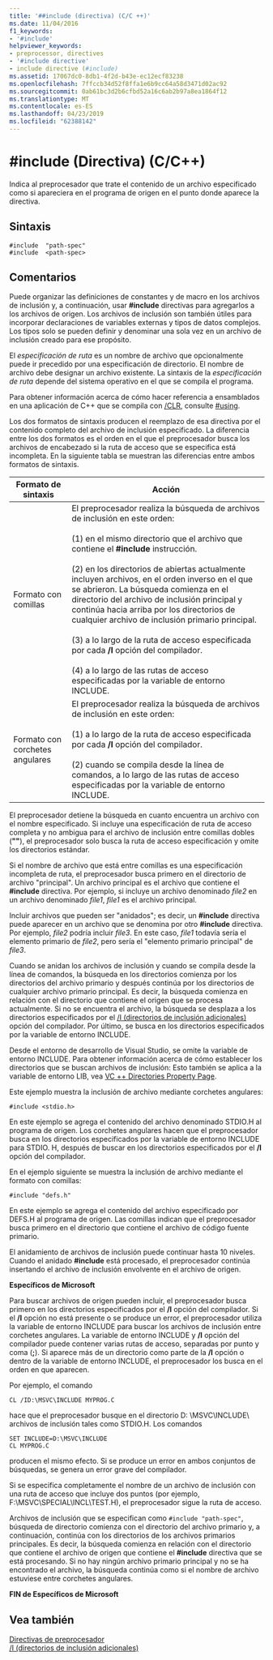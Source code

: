 ```yaml
---
title: '##include (directiva) (C/C ++)'
ms.date: 11/04/2016
f1_keywords:
- '#include'
helpviewer_keywords:
- preprocessor, directives
- '#include directive'
- include directive (#include)
ms.assetid: 17067dc0-8db1-4f2d-b43e-ec12ecf83238
ms.openlocfilehash: 7ffccb34d52f8ffa1e6b9cc64a58d3471d02ac92
ms.sourcegitcommit: 0ab61bc3d2b6cfbd52a16c6ab2b97a8ea1864f12
ms.translationtype: MT
ms.contentlocale: es-ES
ms.lasthandoff: 04/23/2019
ms.locfileid: "62388142"
---
```

# <a name="include-directive-cc"></a>#include (Directiva) (C/C++)

Indica al preprocesador que trate el contenido de un archivo especificado como si apareciera en el programa de origen en el punto donde aparece la directiva.

## <a name="syntax"></a>Sintaxis

```
#include  "path-spec"
#include  <path-spec>
```

## <a name="remarks"></a>Comentarios

Puede organizar las definiciones de constantes y de macro en los archivos de inclusión y, a continuación, usar **#include** directivas para agregarlos a los archivos de origen. Los archivos de inclusión son también útiles para incorporar declaraciones de variables externas y tipos de datos complejos. Los tipos solo se pueden definir y denominar una sola vez en un archivo de inclusión creado para ese propósito.

El *especificación de ruta* es un nombre de archivo que opcionalmente puede ir precedido por una especificación de directorio. El nombre de archivo debe designar un archivo existente. La sintaxis de la *especificación de ruta* depende del sistema operativo en el que se compila el programa.

Para obtener información acerca de cómo hacer referencia a ensamblados en una aplicación de C++ que se compila con [/CLR](../build/reference/clr-common-language-runtime-compilation.md), consulte [#using](../preprocessor/hash-using-directive-cpp.md).

Los dos formatos de sintaxis producen el reemplazo de esa directiva por el contenido completo del archivo de inclusión especificado. La diferencia entre los dos formatos es el orden en el que el preprocesador busca los archivos de encabezado si la ruta de acceso que se especifica está incompleta. En la siguiente tabla se muestran las diferencias entre ambos formatos de sintaxis.

|Formato de sintaxis|Acción|
|---|------------|
|Formato con comillas|El preprocesador realiza la búsqueda de archivos de inclusión en este orden:<br/><br/> (1) en el mismo directorio que el archivo que contiene el **#include** instrucción.<br/><br/> (2) en los directorios de abiertas actualmente incluyen archivos, en el orden inverso en el que se abrieron. La búsqueda comienza en el directorio del archivo de inclusión principal y continúa hacia arriba por los directorios de cualquier archivo de inclusión primario principal.<br/><br/> (3) a lo largo de la ruta de acceso especificada por cada **/I** opción del compilador.<br/><br/> (4) a lo largo de las rutas de acceso especificadas por la variable de entorno INCLUDE.|
|Formato con corchetes angulares|El preprocesador realiza la búsqueda de archivos de inclusión en este orden:<br/><br/> (1) a lo largo de la ruta de acceso especificada por cada **/I** opción del compilador.<br/><br/> (2) cuando se compila desde la línea de comandos, a lo largo de las rutas de acceso especificadas por la variable de entorno INCLUDE.|

El preprocesador detiene la búsqueda en cuanto encuentra un archivo con el nombre especificado. Si incluye una especificación de ruta de acceso completa y no ambigua para el archivo de inclusión entre comillas dobles (**""**), el preprocesador solo busca la ruta de acceso especificación y omite los directorios estándar.

Si el nombre de archivo que está entre comillas es una especificación incompleta de ruta, el preprocesador busca primero en el directorio de archivo "principal". Un archivo principal es el archivo que contiene el **#include** directiva. Por ejemplo, si incluye un archivo denominado *file2* en un archivo denominado *file1*, *file1* es el archivo principal.

Incluir archivos que pueden ser "anidados"; es decir, un **#include** directiva puede aparecer en un archivo que se denomina por otro **#include** directiva. Por ejemplo, *file2* podría incluir *file3*. En este caso, *file1* todavía sería el elemento primario de *file2*, pero sería el "elemento primario principal" de *file3*.

Cuando se anidan los archivos de inclusión y cuando se compila desde la línea de comandos, la búsqueda en los directorios comienza por los directorios del archivo primario y después continúa por los directorios de cualquier archivo primario principal. Es decir, la búsqueda comienza en relación con el directorio que contiene el origen que se procesa actualmente. Si no se encuentra el archivo, la búsqueda se desplaza a los directorios especificados por el [/I (directorios de inclusión adicionales)](../build/reference/i-additional-include-directories.md) opción del compilador. Por último, se busca en los directorios especificados por la variable de entorno INCLUDE.

Desde el entorno de desarrollo de Visual Studio, se omite la variable de entorno INCLUDE. Para obtener información acerca de cómo establecer los directorios que se buscan archivos de inclusión: Esto también se aplica a la variable de entorno LIB, vea [VC ++ Directories Property Page](../build/reference/vcpp-directories-property-page.md).

Este ejemplo muestra la inclusión de archivo mediante corchetes angulares:

```
#include <stdio.h>
```

En este ejemplo se agrega el contenido del archivo denominado STDIO.H al programa de origen. Los corchetes angulares hacen que el preprocesador busca en los directorios especificados por la variable de entorno INCLUDE para STDIO. H, después de buscar en los directorios especificados por el **/I** opción del compilador.

En el ejemplo siguiente se muestra la inclusión de archivo mediante el formato con comillas:

```
#include "defs.h"
```

En este ejemplo se agrega el contenido del archivo especificado por DEFS.H al programa de origen. Las comillas indican que el preprocesador busca primero en el directorio que contiene el archivo de código fuente primario.

El anidamiento de archivos de inclusión puede continuar hasta 10 niveles. Cuando el anidado **#include** está procesado, el preprocesador continúa insertando el archivo de inclusión envolvente en el archivo de origen.

**Específicos de Microsoft**

Para buscar archivos de origen pueden incluir, el preprocesador busca primero en los directorios especificados por el **/I** opción del compilador. Si el **/I** opción no está presente o se produce un error, el preprocesador utiliza la variable de entorno INCLUDE para buscar los archivos de inclusión entre corchetes angulares. La variable de entorno INCLUDE y **/I** opción del compilador puede contener varias rutas de acceso, separadas por punto y coma (**;**). Si aparece más de un directorio como parte de la **/I** opción o dentro de la variable de entorno INCLUDE, el preprocesador los busca en el orden en que aparecen.

Por ejemplo, el comando

```
CL /ID:\MSVC\INCLUDE MYPROG.C
```

hace que el preprocesador busque en el directorio D: \MSVC\INCLUDE\ archivos de inclusión tales como STDIO.H. Los comandos

```
SET INCLUDE=D:\MSVC\INCLUDE
CL MYPROG.C
```

producen el mismo efecto. Si se produce un error en ambos conjuntos de búsquedas, se genera un error grave del compilador.

Si se especifica completamente el nombre de un archivo de inclusión con una ruta de acceso que incluye dos puntos (por ejemplo, F:\MSVC\SPECIAL\INCL\TEST.H), el preprocesador sigue la ruta de acceso.

Archivos de inclusión que se especifican como `#include "path-spec"`, búsqueda de directorio comienza con el directorio del archivo primario y, a continuación, continúa con los directorios de los archivos primarios principales. Es decir, la búsqueda comienza en relación con el directorio que contiene el archivo de origen que contiene el **#include** directiva que se está procesando. Si no hay ningún archivo primario principal y no se ha encontrado el archivo, la búsqueda continúa como si el nombre de archivo estuviese entre corchetes angulares.

**FIN de Específicos de Microsoft**

## <a name="see-also"></a>Vea también

[Directivas de preprocesador](../preprocessor/preprocessor-directives.md)<br/>
[/I (directorios de inclusión adicionales)](../build/reference/i-additional-include-directories.md)<br/>
